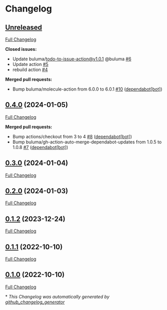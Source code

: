 # Changelog

## [Unreleased](https://github.com/buluma/ansible-role-crun/tree/HEAD)

[Full Changelog](https://github.com/buluma/ansible-role-crun/compare/0.4.0...HEAD)

**Closed issues:**

- Update buluma/todo-to-issue-action@v1.0.1 @buluma [\#6](https://github.com/buluma/ansible-role-crun/issues/6)
- Update action [\#5](https://github.com/buluma/ansible-role-crun/issues/5)
- rebuild action [\#4](https://github.com/buluma/ansible-role-crun/issues/4)

**Merged pull requests:**

- Bump buluma/molecule-action from 6.0.0 to 6.0.1 [\#10](https://github.com/buluma/ansible-role-crun/pull/10) ([dependabot[bot]](https://github.com/apps/dependabot))

## [0.4.0](https://github.com/buluma/ansible-role-crun/tree/0.4.0) (2024-01-05)

[Full Changelog](https://github.com/buluma/ansible-role-crun/compare/0.3.0...0.4.0)

**Merged pull requests:**

- Bump actions/checkout from 3 to 4 [\#8](https://github.com/buluma/ansible-role-crun/pull/8) ([dependabot[bot]](https://github.com/apps/dependabot))
- Bump buluma/gh-action-auto-merge-dependabot-updates from 1.0.5 to 1.0.8 [\#7](https://github.com/buluma/ansible-role-crun/pull/7) ([dependabot[bot]](https://github.com/apps/dependabot))

## [0.3.0](https://github.com/buluma/ansible-role-crun/tree/0.3.0) (2024-01-04)

[Full Changelog](https://github.com/buluma/ansible-role-crun/compare/0.2.0...0.3.0)

## [0.2.0](https://github.com/buluma/ansible-role-crun/tree/0.2.0) (2024-01-03)

[Full Changelog](https://github.com/buluma/ansible-role-crun/compare/0.1.2...0.2.0)

## [0.1.2](https://github.com/buluma/ansible-role-crun/tree/0.1.2) (2023-12-24)

[Full Changelog](https://github.com/buluma/ansible-role-crun/compare/0.1.1...0.1.2)

## [0.1.1](https://github.com/buluma/ansible-role-crun/tree/0.1.1) (2022-10-10)

[Full Changelog](https://github.com/buluma/ansible-role-crun/compare/0.1.0...0.1.1)

## [0.1.0](https://github.com/buluma/ansible-role-crun/tree/0.1.0) (2022-10-10)

[Full Changelog](https://github.com/buluma/ansible-role-crun/compare/647226f444407c0ee5ff62ec9a65c557b36a9516...0.1.0)



\* *This Changelog was automatically generated by [github_changelog_generator](https://github.com/github-changelog-generator/github-changelog-generator)*
